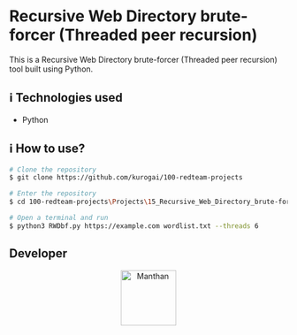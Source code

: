 # Recursive Web Directory brute-forcer (Threaded peer recursion)

This is a Recursive Web Directory brute-forcer (Threaded peer recursion) tool built using Python.

## :information_source: Technologies used

* Python

## :information_source: How to use?
```bash
# Clone the repository
$ git clone https://github.com/kurogai/100-redteam-projects

# Enter the repository
$ cd 100-redteam-projects\Projects\15_Recursive_Web_Directory_brute-forcer

# Open a terminal and run
$ python3 RWDbf.py https://example.com wordlist.txt --threads 6

```
## Developer
<p align="center">
<a href="https://github.com/manthanghasadiya" target="blank"><img align="center" src="https://avatars.githubusercontent.com/u/68530736?v=4" alt="Manthan" height="100" width="100" /></a>
</p>
